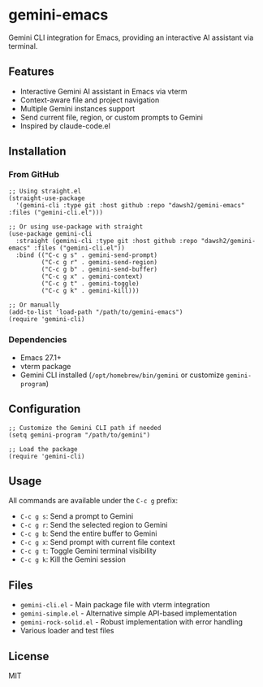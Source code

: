 # gemini-emacs

Gemini CLI integration for Emacs, providing an interactive AI assistant via terminal.

## Features

- Interactive Gemini AI assistant in Emacs via vterm
- Context-aware file and project navigation
- Multiple Gemini instances support
- Send current file, region, or custom prompts to Gemini
- Inspired by claude-code.el

## Installation

### From GitHub

```elisp
;; Using straight.el
(straight-use-package
  '(gemini-cli :type git :host github :repo "dawsh2/gemini-emacs" :files ("gemini-cli.el")))

;; Or using use-package with straight
(use-package gemini-cli
  :straight (gemini-cli :type git :host github :repo "dawsh2/gemini-emacs" :files ("gemini-cli.el"))
  :bind (("C-c g s" . gemini-send-prompt)
         ("C-c g r" . gemini-send-region)
         ("C-c g b" . gemini-send-buffer)
         ("C-c g x" . gemini-context)
         ("C-c g t" . gemini-toggle)
         ("C-c g k" . gemini-kill)))

;; Or manually
(add-to-list 'load-path "/path/to/gemini-emacs")
(require 'gemini-cli)
```

### Dependencies

- Emacs 27.1+
- vterm package
- Gemini CLI installed (`/opt/homebrew/bin/gemini` or customize `gemini-program`)

## Configuration

```elisp
;; Customize the Gemini CLI path if needed
(setq gemini-program "/path/to/gemini")

;; Load the package
(require 'gemini-cli)
```

## Usage

All commands are available under the `C-c g` prefix:

- `C-c g s`: Send a prompt to Gemini
- `C-c g r`: Send the selected region to Gemini
- `C-c g b`: Send the entire buffer to Gemini
- `C-c g x`: Send prompt with current file context
- `C-c g t`: Toggle Gemini terminal visibility
- `C-c g k`: Kill the Gemini session

## Files

- `gemini-cli.el` - Main package file with vterm integration
- `gemini-simple.el` - Alternative simple API-based implementation
- `gemini-rock-solid.el` - Robust implementation with error handling
- Various loader and test files

## License

MIT